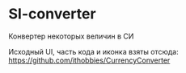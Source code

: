 # SI-converter
Конвертер некоторых величин в СИ

Исходный UI, часть кода и иконка взяты отсюда: https://github.com/ithobbies/CurrencyConverter
